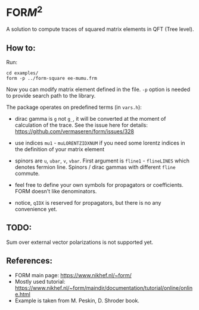 FOR<i>M</i><sup>2</sup>
=======================

A solution to compute traces of squared matrix elements in QFT (Tree level).

How to:
-------

Run:

```
cd examples/
form -p ../form-square ee-mumu.frm
```

Now you can modify matrix element defined in the file. `-p` option is needed to
provide search path to the library.

The package operates on predefined terms (in `vars.h`):

* dirac gamma is `g` not `g_`, it will be converted at the moment of calculation
of the trace. See the issue here for details: https://github.com/vermaseren/form/issues/328

* use indices `mu1` - `muLORENTZIDXNUM` if you need some lorentz indices in the definition of your matrix element

* spinors are `u`, `ubar`, `v`, `vbar`. First argument is `fline1` - `flineLINES` which denotes fermion line. Spinors / dirac gammas with different `fline` commute.

* feel free to define your own symbols for propagators or coefficients. FORM doesn't like denominators.

* notice, `qIDX` is reserved for propagators, but there is no any convenience yet.


TODO:
-----

Sum over external vector polarizations is not supported yet.


References:
-----------

* FORM main page: https://www.nikhef.nl/~form/
* Mostly used tutorial: https://www.nikhef.nl/~form/maindir/documentation/tutorial/online/online.html
* Example is taken from M. Peskin, D. Shroder book.
